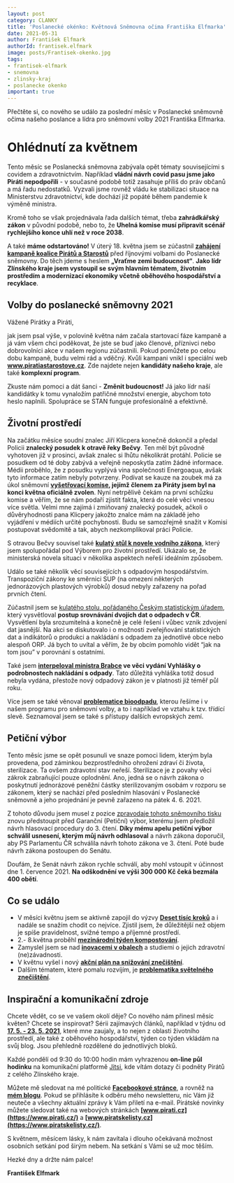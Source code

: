 ```yaml
---
layout: post
category: CLANKY
title: 'Poslanecké okénko: Květnová Sněmovna očima Františka Elfmarka'
date: 2021-05-31
author: František Elfmark
authorId: frantisek.elfmark
image: posts/Frantisek-okenko.jpg
tags: 
- frantisek-elfmark
- snemovna
- zlinsky-kraj
- poslanecke okenko
important: true
---
```


Přečtěte si, co nového se událo za poslední měsíc v Poslanecké sněmovně očima našeho poslance a lídra pro sněmovní volby 2021 Františka Elfmarka.

# Ohlédnutí za květnem
Tento měsíc se Poslanecká sněmovna zabývala opět tématy souvisejícími s covidem a zdravotnictvím. Například **vládní návrh covid pasu jsme jako Piráti nepodpořili** - v současné podobě totiž zasahuje příliš do práv občanů a má řadu nedostatků. Vyzvali jsme rovněž vládu ke stabilizaci situace na Ministerstvu zdravotnictví, kde dochází již popáté během pandemie k výměně ministra.

Kromě toho se však projednávala řada dalších témat, třeba **zahrádkářský zákon** v původní podobě, nebo to, že **Uhelná komise musí připravit scénář rychlejšího konce uhlí než v roce 2038**.

A také **máme odstartováno!** V úterý 18. května jsem se zúčastnil **[zahájení kampaně koalice Pirátů a Starostů](https://www.frantisekelfmark.cz/dnes-byla-v-praze-oficialne-zahajena-spolecna-kampan-piratu-a-stan-do-snemovnich-voleb-2021/)** před říjnovými volbami do Poslanecké sněmovny. Do těch jdeme s heslem **„Vraťme zemi budoucnost“**. **Jako lídr Zlínského kraje jsem vystoupil se svým hlavním tématem, životním prostředím a modernizací ekonomiky včetně oběhového hospodářství a recyklace**.

## Volby do poslanecké sněmovny 2021
Vážené Pirátky a Piráti,

jak jsem psal výše, v polovině května nám začala startovací fáze kampaně a já vám všem chci poděkovat, že jste se buď jako členové, příznivci nebo dobrovolníci akce v našem regionu zúčastnili. Pokud pomůžete po celou dobu kampaně, budu velmi rád a vděčný. Kvůli kampani vnikl i speciální web **www.piratiastarostove.cz**. Zde najdete nejen **kandidáty našeho kraje**, ale také **komplexní program**. 

Zkuste nám pomoci a dát šanci - **Změnit budoucnost!** Já jako lídr naší kandidátky k tomu vynaložím patřičné množství energie, abychom toto heslo naplnili. Spolupráce se STAN funguje profesionálně a efektivně. 


## Životní prostředí
Na začátku měsíce soudní znalec Jiří Klicpera konečně dokončil a předal Policii **znalecký posudek k otravě řeky Bečvy**. Ten měl být původně vyhotoven již v prosinci, avšak znalec si lhůtu několikrát protáhl. Policie se posudkem od té doby zabývá a veřejně neposkytla zatím žádné informace. Médii proběhlo, že z posudku vyplývá vina společnosti Energoaqua, avšak tyto informace zatím nebyly potvrzeny. Podívat se kauze na zoubek má za úkol sněmovní **[vyšetřovací komise](https://www.frantisekelfmark.cz/stal-jsem-se-jednim-ze-clenu-vysetrovaci-komise-k-havarii-na-rece-becve/), jejímž členem za Piráty jsem byl na konci května oficiálně zvolen**. Nyní netrpělivě čekám na první schůzku komise a věřím, že se nám podaří zjistit fakta, která do celé věci vnesou více světla. Velmi mne zajímá i zmiňovaný znalecký posudek, ačkoli o důvěryhodnosti pana Klicpery jakožto znalce mám na základě jeho vyjádření v médiích určité pochybnosti. Budu se samozřejmě snažit v Komisi postupovat svědomitě a tak, abych nezkomplikoval práci Policie. 

S otravou Bečvy souvisel také **[kulatý stůl k novele vodního zákona](https://www.frantisekelfmark.cz/kulaty-stul-k-novele-vodniho-zakona-prinesl-vice-otazek-nez-odpovedi/)**, který jsem spolupořádal pod Výborem pro životní prostředí. Ukázalo se, že ministerská novela situaci v několika aspektech neřeší ideálním způsobem. 

Událo se také několik věcí souvisejících s odpadovým hospodářstvím. Transpoziční zákony ke směrnici SUP (na omezení některých jednorázových plastových výrobků) dosud nebyly zařazeny na pořad prvních čtení.

Zúčastnil jsem se [kulatého stolu, pořádaného Českým statistickým úřadem](https://www.frantisekelfmark.cz/dnes-jsem-se-zucastnil-kulateho-stolu-poradaneho-ceskym-statistickym-uradem-k-problematice-dvojich-dat-odpadu-v-cr/), který vysvětloval **postup srovnávání dvojích dat o odpadech v ČR**. Vysvětlení byla srozumitelná a konečně je celé řešení i vůbec vznik zdvojení dat jasnější. Na akci se diskutovalo i o možnosti zveřejňování statistických dat a indikátorů o produkci a nakládání s odpadem za jednotlivé obce nebo alespoň ORP. Já bych to uvítal a věřím, že by obcím pomohlo vidět “jak na tom jsou” v porovnání s ostatními. 

Také jsem **[interpeloval ministra Brabce](https://www.frantisekelfmark.cz/dalsi-interpelace-miri-na-stul-ministru-brabcovi-tentokrat-ve-veci-vyhlasky-o-podrobnostech-nakladani-s-odpady/) ve věci vydání Vyhlášky o podrobnostech nakládání s odpady**. Tato důležitá vyhláška totiž dosud nebyla vydána, přestože nový odpadový zákon je v platnosti již téměř půl roku. 

Více jsem se také věnoval **[problematice bioodpadu](https://www.frantisekelfmark.cz/bioodpad-tvori-velkou-cast-smesneho-odpadu-pojdme-s-tim-neco-udelat/)**, kterou řešíme i v našem programu pro sněmovní volby, a to i například ve vztahu k tzv. třídící slevě. Seznamoval jsem se také s přístupy dalších evropských zemí.

## Petiční výbor
Tento měsíc jsme se opět posunuli ve snaze pomoci lidem, kterým byla provedena, pod záminkou bezprostředního ohrožení zdraví či života, sterilizace. Ta ovšem zdravotní stav neřeší. Sterilizace je z povahy věci zákrok zabraňující pouze oplodnění. Ano, jedná se o návrh zákona o poskytnutí jednorázové peněžní částky sterilizovaným osobám v rozporu se zákonem, který se nachází před posledním hlasování v Poslanecké sněmovně a jeho projednání je pevně zařazeno na pátek 4. 6. 2021.

Z tohoto důvodu jsem musel z pozice [zpravodaje tohoto sněmovního tisku](https://www.frantisekelfmark.cz/navrh-zakona-o-odskodneni-protipravne-sterilizovanych-osob-jde-do-tretiho-cteni/) znovu předstoupit před Garanční (Petiční) výbor, kterému jsem předložil návrh hlasovací procedury do 3. čtení. **Díky mému apelu petiční výbor schválil usnesení, kterým můj návrh odhlasoval** a návrh zákona doporučil, aby PS Parlamentu ČR schválila návrh tohoto zákona ve 3. čtení. Poté bude návrh zákona postoupen do Senátu.

Doufám, že Senát návrh zákon rychle schválí, aby mohl vstoupit v účinnost dne 1. července 2021. **Na odškodnění ve výši 300 000 Kč čeká bezmála 400 obětí**.

## Co se událo
* V měsíci květnu jsem se aktivně zapojil do výzvy **[Deset tisíc kroků](https://www.frantisekelfmark.cz/v-mesici-dubnu-jsem-se-aktivne-zapojil-do-vyzvy-deset-tisic-kroku/)** a i nadále se snažím chodit co nejvíce. Zjistil jsem, že důležitější než objem je spíše pravidelnost, svižné tempo a příjemné prostředí.
* 2.- 8.května proběhl **[mezinárodní týden kompostování](https://www.frantisekelfmark.cz/tento-tyden-oslavujeme-kompostovani/)**. 
* Zamyslel jsem se nad **[inovacemi v obalech](https://www.frantisekelfmark.cz/existuje-idealni-obal/)** a studiemi o jejich zdravotní (ne)závadnosti.
* V květnu vyšel i nový **[akční plán na snižování znečištění](https://www.frantisekelfmark.cz/znecisteni-zivotniho-prostredi-ohrozuje-nase-zdravi-i-ekosystemy-novy-akcni-plan-nas-pobizi-ke-zmene/)**. 
* Dalším tématem, které pomalu rozvíjím, je **[problematika světelného znečištění](https://www.frantisekelfmark.cz/kolik-hvezd-na-obloze-vidite-ze-sveho-domova/)**. 


## Inspirační a komunikační zdroje
Chcete vědět, co se ve vašem okolí děje? Co nového nám přinesl měsíc květen? Chcete se inspirovat? Sérii zajímavých článků, například v týdnu od **[17. 5. - 23. 5. 2021](https://www.frantisekelfmark.cz/tydenni-inspirace-clanku-17-5-23-5-2021/)**, které mne zaujaly, a to nejen z oblasti životního prostředí, ale také z oběhového hospodářství, týden co týden vkládám na svůj blog. Jsou přehledně rozdělené do jednotlivých bloků.

Každé pondělí od 9:30 do 10:00 hodin mám vyhrazenou **on-line půl hodinku** na komunikační platformě [Jitsi](https://meet.jit.si/kancelarelfmark), kde vítám dotazy či podněty Pirátů z celého Zlínského kraje. 

Můžete mě sledovat na mé politické **[Facebookové stránce](https://www.facebook.com/FrantisekElfmark.DiS/)**, a rovněž na **[mém blogu](https://www.frantisekelfmark.cz/)**. Pokud se přihlásíte k odběru mého newsletteru, nic Vám již neuteče a všechny aktuální zprávy k Vám přiletí na e-mail. Pirátské novinky můžete sledovat také na webových stránkách **[www.pirati.cz](https://www.pirati.cz/)** a **[www.piratskelisty.cz](https://www.piratskelisty.cz/)**.

S květnem, měsícem lásky, k nám zavítala i dlouho očekávaná možnost osobních setkání pod širým nebem. Na setkání s Vámi se už moc těším. 

Hezké dny  a držte nám palce!

**František Elfmark**






